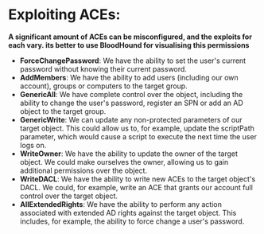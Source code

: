 
# Exploiting ACEs:
  **A significant amount of ACEs can be misconfigured, and the exploits for each vary. its better to use BloodHound for visualising this permissions**
  + **ForceChangePassword**: We have the ability to set the user's current password without knowing their current password.
  + **AddMembers**: We have the ability to add users (including our own account), groups or computers to the target group.
  + **GenericAll**: We have complete control over the object, including the ability to change the user's password, register an SPN or add an AD object to the target group.
  + **GenericWrite**: We can update any non-protected parameters of our target object. This could allow us to, for example, update the scriptPath parameter, which would cause a script to execute the next time the user logs on.
  + **WriteOwner**: We have the ability to update the owner of the target object. We could make ourselves the owner, allowing us to gain additional permissions over the object.
  + **WriteDACL**: We have the ability to write new ACEs to the target object's DACL. We could, for example, write an ACE that grants our account full control over the target object.
  + **AllExtendedRights**: We have the ability to perform any action associated with extended AD rights against the target object. This includes, for example, the ability to force change a user's password.


